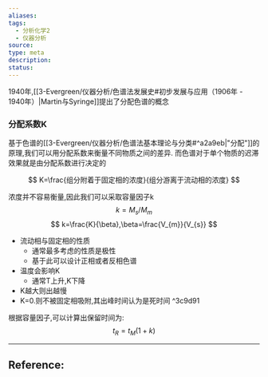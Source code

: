 ```yaml
---
aliases: 
tags:
  - 分析化学2
  - 仪器分析
source: 
type: meta
description: 
status:
---
```


1940年,[[3-Evergreen/仪器分析/色谱法发展史#初步发展与应用（1906年 - 1940年）|Martin与Syringe]]提出了分配色谱的概念

### 分配系数K
基于色谱的[[3-Evergreen/仪器分析/色谱法基本理论与分类#^a2a9eb|"分配"]]的原理,我们可以用分配系数来衡量不同物质之间的差异.
而色谱对于单个物质的迟滞效果就是由分配系数进行决定的


$$
K=\frac{组分附着于固定相的浓度}{组分游离于流动相的浓度}
$$

浓度并不容易衡量,因此我们可以采取容量因子k
$$
k=M_{s}/M_{m}
$$
$$
k=\frac{K}{\beta},\beta=\frac{V_{m}}{V_{s}}
$$



- 流动相与固定相的性质
	- 通常最多考虑的性质是极性
	- 基于此可以设计正相或者反相色谱
- 温度会影响K
	- 通常T上升,K下降
- K越大则出越慢
- K=0.则不被固定相吸附,其出峰时间认为是死时间 ^3c9d91

根据容量因子,可以计算出保留时间为:
$$
t_{R}=t_{M}(1+k)
$$









---

## Reference: